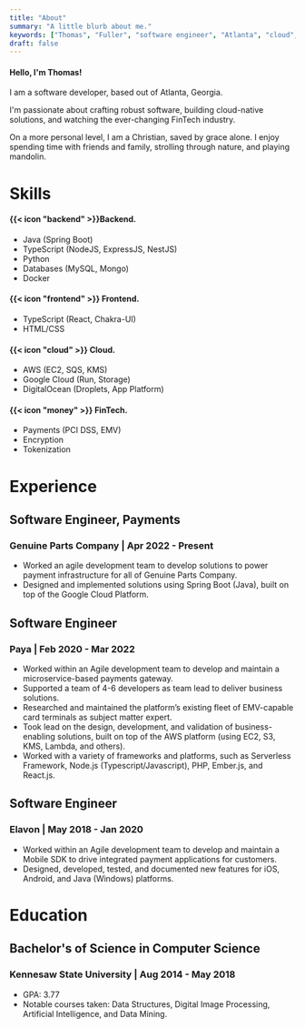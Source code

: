 ```yaml
---
title: "About"
summary: "A little blurb about me."
keywords: ["Thomas", "Fuller", "software engineer", "Atlanta", "cloud", "FinTech", "developer"]
draft: false
---
```

#### Hello, I'm Thomas!
I am a software developer, based out of Atlanta, Georgia. 

I'm passionate about crafting robust software, building cloud-native solutions, and watching the ever-changing FinTech industry.

On a more personal level, I am a Christian, saved by grace alone. I enjoy spending time with friends and family, strolling through nature, and playing mandolin.

# Skills
<div class="grid">
    <div>
        <h4>{{< icon "backend" >}}Backend.</h4>
        <ul>
            <li>Java (Spring Boot)</li>
            <li>TypeScript (NodeJS, ExpressJS, NestJS)</li>
            <li>Python</li>
            <li>Databases (MySQL, Mongo)</li>
            <li>Docker</li>
        </ul>
    </div>
    <div>
        <h4>{{< icon "frontend" >}} Frontend.</h4>
        <ul>
            <li>TypeScript (React, Chakra-UI)</li>
            <li>HTML/CSS</li>
        </ul>
    </div>
    <div>
        <h4>{{< icon "cloud" >}} Cloud.</h4>
        <ul>
            <li>AWS (EC2, SQS, KMS)</li>
            <li>Google Cloud (Run, Storage)</li>
            <li>DigitalOcean (Droplets, App Platform)</li>
        </ul>
    </div>
    <div>
        <h4>{{< icon "money" >}} FinTech.</h4>
        <ul>
            <li>Payments (PCI DSS, EMV)</li>
            <li>Encryption</li>
            <li>Tokenization</li>
        </ul>
    </div>
</div>

# Experience
<section>
<hgroup>
    <h2>Software Engineer, Payments</h2>
    <h3>Genuine Parts Company | Apr 2022 - Present</h3>
</hgroup>

- Worked an agile development team to develop solutions to power payment infrastructure for all of Genuine Parts Company. 
- Designed and implemented solutions using Spring Boot (Java), built on top of the Google Cloud Platform.
</section>

<section>
<hgroup>
    <h2>Software Engineer</h2>
    <h3>Paya | Feb 2020 - Mar 2022</h3>
</hgroup>

- Worked within an Agile development team to develop and maintain a microservice-based payments gateway.
- Supported a team of 4-6 developers as team lead to deliver business solutions.
- Researched and maintained the platform’s existing fleet of EMV-capable card terminals as subject matter expert.
- Took lead on the design, development, and validation of business-enabling solutions, built on top of the AWS platform (using EC2, S3, KMS, Lambda, and others).
- Worked with a variety of frameworks and platforms, such as Serverless Framework, Node.js (Typescript/Javascript), PHP, Ember.js, and React.js.
</section>

<section>
<hgroup>
    <h2>Software Engineer</h2>
    <h3>Elavon | May 2018 - Jan 2020</h3>
</hgroup>

- Worked within an Agile development team to develop and maintain a Mobile SDK to drive integrated payment applications for customers.
- Designed, developed, tested, and documented new features for iOS, Android, and Java (Windows) platforms.
</section>

# Education

<section>
<hgroup>
    <h2>Bachelor's of Science in Computer Science</h2>
    <h3>Kennesaw State University | Aug 2014 - May 2018</h3>
</hgroup>

- GPA: 3.77
- Notable courses taken: Data Structures, Digital Image Processing, Artificial Intelligence, and Data Mining.
</section>